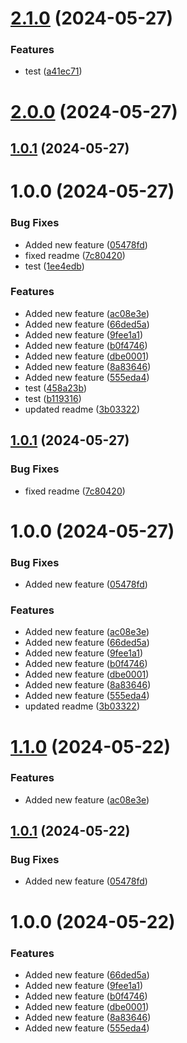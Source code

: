 # [2.1.0](https://github.com/clouddrove-sandbox/auto-release-qms/compare/v2.0.0...v2.1.0) (2024-05-27)


### Features

* test ([a41ec71](https://github.com/clouddrove-sandbox/auto-release-qms/commit/a41ec716fdeb26b94ba13477e4bf23991189f913))

# [2.0.0](https://github.com/clouddrove-sandbox/auto-release-qms/compare/v1.0.1...v2.0.0) (2024-05-27)

## [1.0.1](https://github.com/clouddrove-sandbox/auto-release-qms/compare/v1.0.0...v1.0.1) (2024-05-27)

# 1.0.0 (2024-05-27)


### Bug Fixes

* Added new feature ([05478fd](https://github.com/clouddrove-sandbox/auto-release-qms/commit/05478fddfc8d5ca9e2da8ff8683112828fc26477))
* fixed readme ([7c80420](https://github.com/clouddrove-sandbox/auto-release-qms/commit/7c804204ef85cf95bf17c2f060871f591085bb37))
* test ([1ee4edb](https://github.com/clouddrove-sandbox/auto-release-qms/commit/1ee4edbabd161893caec0182a1c52a277525c349))


### Features

* Added new feature ([ac08e3e](https://github.com/clouddrove-sandbox/auto-release-qms/commit/ac08e3e2cd929d6483bd13d424358fa2f168a8b6))
* Added new feature ([66ded5a](https://github.com/clouddrove-sandbox/auto-release-qms/commit/66ded5ad496ded518aeae429716c48f29eb7c266))
* Added new feature ([9fee1a1](https://github.com/clouddrove-sandbox/auto-release-qms/commit/9fee1a17a926ace72b129b1f3dcff819cf18502d))
* Added new feature ([b0f4746](https://github.com/clouddrove-sandbox/auto-release-qms/commit/b0f4746ed398d58b501b9e9a5eff00ffca2fe52f))
* Added new feature ([dbe0001](https://github.com/clouddrove-sandbox/auto-release-qms/commit/dbe0001d6b6a699f0624a81a5211a794c8c7559d))
* Added new feature ([8a83646](https://github.com/clouddrove-sandbox/auto-release-qms/commit/8a83646b17ff6bb2562cce53057b93d105195b98))
* Added new feature ([555eda4](https://github.com/clouddrove-sandbox/auto-release-qms/commit/555eda441dfb77278919bf846f201be1b6bafa59))
* test ([458a23b](https://github.com/clouddrove-sandbox/auto-release-qms/commit/458a23b5a80f03e4b925f2d12913fb7dbe9a141c))
* test ([b119316](https://github.com/clouddrove-sandbox/auto-release-qms/commit/b119316094cbbcb729fad209f46c3082ec1dea89))
* updated readme ([3b03322](https://github.com/clouddrove-sandbox/auto-release-qms/commit/3b03322e9396ffba7691ff52b3f9701194f0cf87))

## [1.0.1](https://github.com/clouddrove-sandbox/auto-release-qms/compare/v1.0.0...v1.0.1) (2024-05-27)


### Bug Fixes

* fixed readme ([7c80420](https://github.com/clouddrove-sandbox/auto-release-qms/commit/7c804204ef85cf95bf17c2f060871f591085bb37))

# 1.0.0 (2024-05-27)


### Bug Fixes

* Added new feature ([05478fd](https://github.com/clouddrove-sandbox/auto-release-qms/commit/05478fddfc8d5ca9e2da8ff8683112828fc26477))


### Features

* Added new feature ([ac08e3e](https://github.com/clouddrove-sandbox/auto-release-qms/commit/ac08e3e2cd929d6483bd13d424358fa2f168a8b6))
* Added new feature ([66ded5a](https://github.com/clouddrove-sandbox/auto-release-qms/commit/66ded5ad496ded518aeae429716c48f29eb7c266))
* Added new feature ([9fee1a1](https://github.com/clouddrove-sandbox/auto-release-qms/commit/9fee1a17a926ace72b129b1f3dcff819cf18502d))
* Added new feature ([b0f4746](https://github.com/clouddrove-sandbox/auto-release-qms/commit/b0f4746ed398d58b501b9e9a5eff00ffca2fe52f))
* Added new feature ([dbe0001](https://github.com/clouddrove-sandbox/auto-release-qms/commit/dbe0001d6b6a699f0624a81a5211a794c8c7559d))
* Added new feature ([8a83646](https://github.com/clouddrove-sandbox/auto-release-qms/commit/8a83646b17ff6bb2562cce53057b93d105195b98))
* Added new feature ([555eda4](https://github.com/clouddrove-sandbox/auto-release-qms/commit/555eda441dfb77278919bf846f201be1b6bafa59))
* updated readme ([3b03322](https://github.com/clouddrove-sandbox/auto-release-qms/commit/3b03322e9396ffba7691ff52b3f9701194f0cf87))

# [1.1.0](https://github.com/clouddrove-sandbox/auto-release-qms/compare/v1.0.1...v1.1.0) (2024-05-22)


### Features

* Added new feature ([ac08e3e](https://github.com/clouddrove-sandbox/auto-release-qms/commit/ac08e3e2cd929d6483bd13d424358fa2f168a8b6))

## [1.0.1](https://github.com/clouddrove-sandbox/auto-release-qms/compare/v1.0.0...v1.0.1) (2024-05-22)


### Bug Fixes

* Added new feature ([05478fd](https://github.com/clouddrove-sandbox/auto-release-qms/commit/05478fddfc8d5ca9e2da8ff8683112828fc26477))

# 1.0.0 (2024-05-22)


### Features

* Added new feature ([66ded5a](https://github.com/clouddrove-sandbox/auto-release-qms/commit/66ded5ad496ded518aeae429716c48f29eb7c266))
* Added new feature ([9fee1a1](https://github.com/clouddrove-sandbox/auto-release-qms/commit/9fee1a17a926ace72b129b1f3dcff819cf18502d))
* Added new feature ([b0f4746](https://github.com/clouddrove-sandbox/auto-release-qms/commit/b0f4746ed398d58b501b9e9a5eff00ffca2fe52f))
* Added new feature ([dbe0001](https://github.com/clouddrove-sandbox/auto-release-qms/commit/dbe0001d6b6a699f0624a81a5211a794c8c7559d))
* Added new feature ([8a83646](https://github.com/clouddrove-sandbox/auto-release-qms/commit/8a83646b17ff6bb2562cce53057b93d105195b98))
* Added new feature ([555eda4](https://github.com/clouddrove-sandbox/auto-release-qms/commit/555eda441dfb77278919bf846f201be1b6bafa59))
